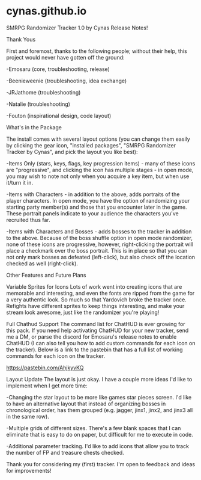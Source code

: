 # cynas.github.io

SMRPG Randomizer Tracker 1.0 by Cynas Release Notes!

Thank Yous

First and foremost, thanks to the following people; without their help, this project would never have gotten off the ground:

-Emosaru (core, troubleshooting, release)

-Beenieweenie (troubleshooting, idea exchange)

-JRJathome (troubleshooting)

-Natalie (troubleshooting)

-Fouton (inspirational design, code layout)

What's in the Package

The install comes with several layout options (you can change them easily by clicking the gear icon, "installed packages", "SMRPG Randomizer Tracker by Cynas", and pick the layout you like best):

-Items Only (stars, keys, flags, key progression items) - many of these icons are "progressive", and clicking the icon has multiple stages - in open mode, you may wish to note not only when you acquire a key item, but when use it/turn it in.

-Items with Characters - in addition to the above, adds portraits of the player characters.  In open mode, you have the option of randomizing your starting party member(s) and those that you encounter later in the game.  These portrait panels indicate to your audience the characters you've recruited thus far.

-Items with Characters and Bosses - adds bosses to the tracker in addition to the above.  Because of the boss shuffle option in open mode randomizer, none of these icons are progressive, however, right-clicking the portrait will place a checkmark over the boss portrait.  This is in place so that you can not only mark bosses as defeated (left-click), but also check off the location checked as well (right-click).

Other Features and Future Plans

Variable Sprites for Icons
Lots of work went into creating icons that are memorable and interesting, and even the fonts are ripped from the game for a very authentic look.  So much so that Yardovich broke the tracker once.  Refights have different sprites to keep things interesting, and make your stream look awesome, just like the randomizer you're playing!

Full Chathud Support
The command list for ChatHUD is ever growing for this pack.  If you need help activating ChatHUD for your new tracker, send me a DM, or parse the discord for Emosaru's release notes to enable ChatHUD (I can also tell you how to add custom commands for each icon on the tracker).  Below is a link to the pastebin that has a full list of working commands for each icon on the tracker.

https://pastebin.com/AhjkyvKQ

Layout Update
The layout is just okay.  I have a couple more ideas I'd like to implement when I get more time:

-Changing the star layout to be more like games star pieces screen.  I'd like to have an alternative layout that instead of organizing bosses in chronological order, has them grouped (e.g. jagger, jinx1, jinx2, and jinx3 all in the same row).

-Multiple grids of different sizes.  There's a few blank spaces that I can eliminate that is easy to do on paper, but difficult for me to execute in code.

-Additional parameter tracking.  I'd like to add icons that allow you to track the number of FP and treasure chests checked.

Thank you for considering my (first) tracker.  I'm open to feedback and ideas for improvements!

